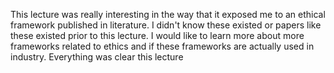 This lecture was really interesting in the way that it exposed me to an ethical framework published in literature. I didn't know these existed or papers like these existed prior to this lecture. I would like to learn more about more frameworks related to ethics and if these frameworks are actually used in industry. Everything was clear this lecture
